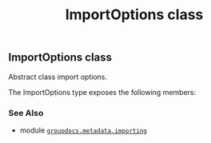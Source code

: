 ﻿---
title: ImportOptions class
second_title: GroupDocs.Metadata for Python via .NET API References
description: 
type: docs
url: /python-net/groupdocs.metadata.importing/importoptions/
is_root: false
weight: 20
---

## ImportOptions class

Abstract class import options.



The ImportOptions type exposes the following members:


### See Also
* module [`groupdocs.metadata.importing`](..)
